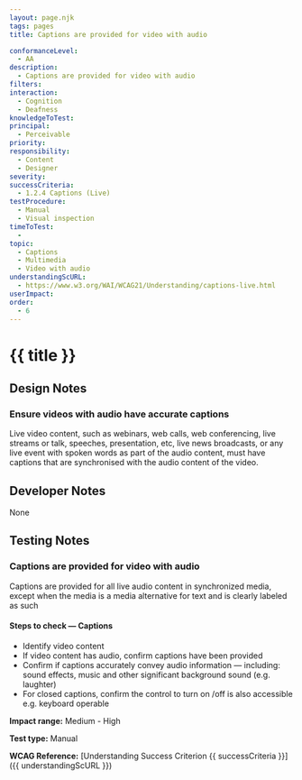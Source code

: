 ```yaml
---
layout: page.njk
tags: pages
title: Captions are provided for video with audio

conformanceLevel:
  - AA
description:
  - Captions are provided for video with audio
filters:
interaction:
  - Cognition
  - Deafness
knowledgeToTest:
principal:
  - Perceivable
priority:
responsibility:
  - Content
  - Designer
severity:
successCriteria:
  - 1.2.4 Captions (Live)
testProcedure:
  - Manual
  - Visual inspection
timeToTest:
  -
topic:
  - Captions
  - Multimedia
  - Video with audio
understandingScURL:
  - https://www.w3.org/WAI/WCAG21/Understanding/captions-live.html
userImpact:
order:
  - 6
---
```


# {{ title }}

## Design Notes

### Ensure videos with audio have accurate captions

Live video content, such as webinars, web calls, web conferencing, live streams or talk, speeches, presentation, etc, live news broadcasts, or any live event with spoken words as part of the audio content, must have captions that are synchronised with the audio content of the video. 

## Developer Notes

None

## Testing Notes

### Captions are provided for video with audio

Captions are provided for all live audio content in synchronized media, except when the media is a media alternative for text and is clearly labeled as such

#### Steps to check — Captions
  - Identify video content
  - If video content has audio, confirm captions have been provided
  - Confirm if captions accurately convey audio information — including: sound effects, music and other significant background sound (e.g. laughter)
  - For closed captions, confirm the control to turn on /off is also accessible e.g. keyboard operable

**Impact range:** Medium - High

**Test type:** Manual

**WCAG Reference:** [Understanding Success Criterion {{ successCriteria }}]({{ understandingScURL }})

